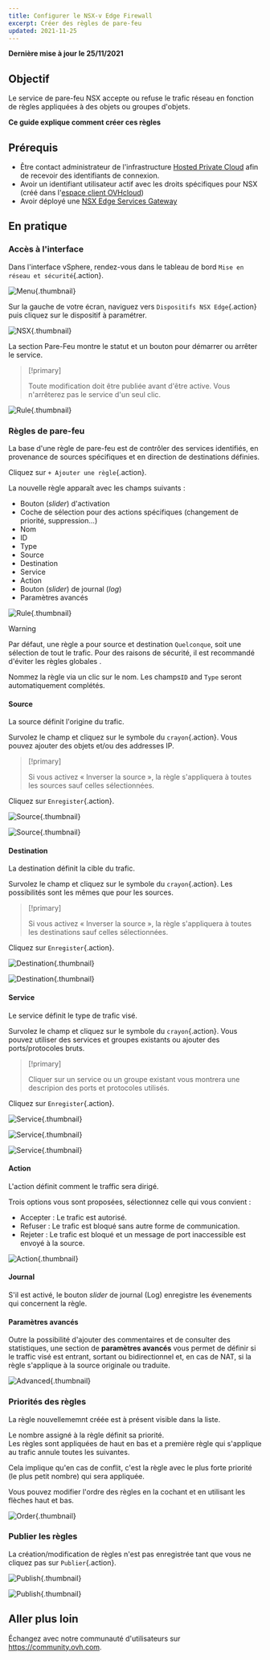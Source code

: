 ```yaml
---
title: Configurer le NSX-v Edge Firewall
excerpt: Créer des règles de pare-feu
updated: 2021-11-25
---
```


**Dernière mise à jour le 25/11/2021**

## Objectif

Le service de pare-feu NSX accepte ou refuse le trafic réseau en fonction de règles appliquées à des objets ou groupes d'objets.

**Ce guide explique comment créer ces règles**

## Prérequis

- Être contact administrateur de l'infrastructure [Hosted Private Cloud](https://www.ovhcloud.com/fr-ca/enterprise/products/hosted-private-cloud/) afin de recevoir des identifiants de connexion.
- Avoir un identifiant utilisateur actif avec les droits spécifiques pour NSX (créé dans l'[espace client OVHcloud](https://ca.ovh.com/auth/?action=gotomanager&from=https://www.ovh.com/ca/fr/&ovhSubsidiary=qc))
- Avoir déployé une [NSX Edge Services Gateway](/pages/hosted_private_cloud/hosted_private_cloud_powered_by_vmware/nsx_deploying_edge_gateway)

## En pratique

### Accès à l'interface

Dans l'interface vSphere, rendez-vous dans le tableau de bord `Mise en réseau et sécurité`{.action}.

![Menu](images/en01dash.png){.thumbnail}

Sur la gauche de votre écran, naviguez vers `Dispositifs NSX Edge`{.action} puis cliquez sur le dispositif à paramétrer.

![NSX](images/en02nsx.png){.thumbnail}

La section Pare-Feu montre le statut et un bouton pour démarrer ou arrêter le service.

> [!primary]
>
> Toute modification doit être publiée avant d'être active. Vous n'arrêterez pas le service d'un seul clic.     

![Rule](images/en03fw.png){.thumbnail}

### Règles de pare-feu

La base d'une règle de pare-feu est de contrôler des services identifiés, en provenance de sources spécifiques et en direction de destinations définies.     

Cliquez sur `+ Ajouter une règle`{.action}.

La nouvelle règle apparaît avec les champs suivants :

- Bouton (*slider*) d'activation
- Coche de sélection pour des actions spécifiques (changement de priorité, suppression...)
- Nom
- ID
- Type
- Source
- Destination
- Service
- Action
- Bouton (*slider*) de journal (*log*)
- Paramètres avancés

![Rule](images/en03rule.png){.thumbnail}

> [!warning]
>
> Par défaut, une règle a pour source et destination `Quelconque`, soit une sélection de tout le trafic. Pour des raisons de sécurité, il est recommandé d'éviter les règles globales .
>

Nommez la règle via un clic sur le nom. Les champs`ID` and `Type` seront automatiquement complétés.

#### Source

La source définit l'origine du trafic.

Survolez le champ et cliquez sur le symbole du `crayon`{.action}. Vous pouvez ajouter des objets et/ou des addresses IP.

> [!primary]
>
> Si vous activez « Inverser la source », la règle s'appliquera à toutes les sources sauf celles sélectionnées.

Cliquez sur `Enregister`{.action}.

![Source](images/en04sourceobjects.png){.thumbnail}

![Source](images/en05sourceIP.png){.thumbnail}

#### Destination

La destination définit la cible du trafic.

Survolez le champ et cliquez sur le symbole du `crayon`{.action}. Les possibilités sont les mêmes que pour les sources.

> [!primary]
>
> Si vous activez « Inverser la source », la règle s'appliquera à toutes les destinations sauf celles sélectionnées.

Cliquez sur `Enregister`{.action}.

![Destination](images/en07destobjects.png){.thumbnail}

![Destination](images/en07destIP.png){.thumbnail}


#### Service

Le service définit le type de trafic visé.

Survolez le champ et cliquez sur le symbole du `crayon`{.action}. Vous pouvez utiliser des services et groupes existants ou ajouter des ports/protocoles bruts. 

> [!primary]
>
> Cliquer sur un service ou un groupe existant vous montrera une descripion des ports et protocoles utilisés.

Cliquez sur `Enregister`{.action}.

![Service](images/en08servsg.png){.thumbnail}

![Service](images/en09servdetail.png){.thumbnail}

![Service](images/en10servport.png){.thumbnail}

#### Action

L'action définit comment le traffic sera dirigé.

Trois options vous sont proposées, sélectionnez celle qui vous convient :

- Accepter : Le trafic est autorisé.
- Refuser : Le trafic est bloqué sans autre forme de communication.
- Rejeter : Le trafic est bloqué et un message de port inaccessible est envoyé à la source.     

![Action](images/en11action.png){.thumbnail}

#### Journal

S'il est activé, le bouton *slider* de journal (Log) enregistre les évenements qui concernent la règle.

#### Paramètres avancés

Outre la possibilité d'ajouter des commentaires et de consulter des statistiques, une section de **paramètres avancés** vous permet de définir si le traffic visé est entrant, sortant ou bidirectionnel et, en cas de NAT, si la règle s'applique à la source originale ou traduite.

![Advanced](images/en12adv.png){.thumbnail}

### Priorités des règles

La règle nouvellememnt créée est à présent visible dans la liste. 

Le nombre assigné à la règle définit sa priorité.<br>
Les règles sont appliquées de haut en bas et a première règle qui s'applique au trafic annule toutes les suivantes.

Cela implique qu'en cas de conflit, c'est la règle avec le plus forte priorité (le plus petit nombre) qui sera appliquée.  

Vous pouvez modifier l'ordre des règles en la cochant et en utilisant les flèches haut et bas.

![Order](images/en13order.png){.thumbnail}

### Publier les règles

La création/modification de règles n'est pas enregistrée tant que vous ne cliquez pas sur `Publier`{.action}.

![Publish](images/en14publish.png){.thumbnail}

![Publish](images/en15done.png){.thumbnail}

## Aller plus loin

Échangez avec notre communauté d'utilisateurs sur <https://community.ovh.com>.
